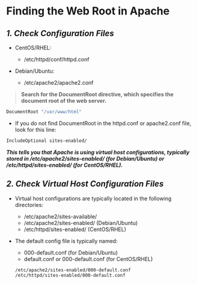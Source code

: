 # Finding the Web Root in Apache

## ***1. Check Configuration Files***
* CentOS/RHEL:
   * /etc/httpd/conf/httpd.conf

* Debian/Ubuntu:
  * /etc/apache2/apache2.conf
 
> **Search for the DocumentRoot directive, which specifies the document root of the web server.**
```bash
DocumentRoot "/var/www/html"
```

* If you do not find DocumentRoot in the httpd.conf or apache2.conf file, look for this line:
```bash
IncludeOptional sites-enabled/
```

***This tells you that Apache is using virtual host configurations, typically stored in /etc/apache2/sites-enabled/ (for Debian/Ubuntu) or /etc/httpd/sites-enabled/ (for CentOS/RHEL).***

## ***2. Check Virtual Host Configuration Files***
* Virtual host configurations are typically located in the following directories:
   * /etc/apache2/sites-available/
   * /etc/apache2/sites-enabled/ (Debian/Ubuntu)
   * /etc/httpd/sites-enabled/ (CentOS/RHEL)

* The default config file is typically named:
   * 000-default.conf (for Debian/Ubuntu)
   * default.conf or 000-default.conf (for CentOS/RHEL)
    ```bash
    /etc/apache2/sites-enabled/000-default.conf
    /etc/httpd/sites-enabled/000-default.conf
    ```
